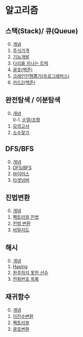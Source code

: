 # 알고리즘

## 스택(Stack)/ 큐(Queue)
0. [개념](https://github.com/itavita08/Algorithm/blob/main/%EC%8A%A4%ED%83%9D%2C%ED%81%90/%EC%8A%A4%ED%83%9D_%ED%81%90.ipynb)
1. [주식가격](https://github.com/itavita08/Algorithm/blob/main/%EC%8A%A4%ED%83%9D%2C%ED%81%90/01_%EC%A3%BC%EC%8B%9D%EA%B0%80%EA%B2%A9.md)
2. [기능개발](https://github.com/itavita08/Algorithm/blob/main/%EC%8A%A4%ED%83%9D%2C%ED%81%90/02_%EA%B8%B0%EB%8A%A5%EA%B0%9C%EB%B0%9C.md)
3. [다리를 지나는 트럭](https://github.com/itavita08/Algorithm/blob/main/%EC%8A%A4%ED%83%9D%2C%ED%81%90/03_%EB%8B%A4%EB%A6%AC%EB%A5%BC%20%EC%A7%80%EB%82%98%EB%8A%94%20%ED%8A%B8%EB%9F%AD.md)
4. [괄호(백준)](https://github.com/itavita08/Algorithm/blob/main/%EC%8A%A4%ED%83%9D%2C%ED%81%90/04.%209012%EB%B2%88%20%EA%B4%84%ED%98%B8.md)
5. [크레인인형뽑기(프로그래머스)](https://github.com/itavita08/Algorithm/blob/main/%EC%8A%A4%ED%83%9D%2C%ED%81%90/05.%20%ED%81%AC%EB%A0%88%EC%9D%B8%EC%9D%B8%ED%98%95%EB%BD%91%EA%B8%B0(%ED%94%84%EB%A1%9C%EA%B7%B8%EB%9E%98%EB%A8%B8%EC%8A%A4).md)
6. [카드2(백준)](https://github.com/itavita08/Algorithm/blob/main/%EC%8A%A4%ED%83%9D%2C%ED%81%90/06.%EC%B9%B4%EB%93%9C2(%EB%B0%B1%EC%A4%80).md)
## 완전탐색 / 이분탐색
0. [개념](https://github.com/itavita08/Algorithm/blob/main/%EC%99%84%EC%A0%84%ED%83%90%EC%83%89_%EC%9D%B4%EB%B6%84%ED%83%90%EC%83%89/%EC%99%84%EC%A0%84%ED%83%90%EC%83%89_%EC%9D%B4%EB%B6%84%ED%83%90%EC%83%89.ipynb)   
0-1. [순열/조합](https://github.com/itavita08/Algorithm/blob/main/%EC%99%84%EC%A0%84%ED%83%90%EC%83%89_%EC%9D%B4%EB%B6%84%ED%83%90%EC%83%89/%EC%88%9C%EC%97%B4_%EC%A1%B0%ED%95%A9.md)
1. [모의고사](https://github.com/itavita08/Algorithm/blob/main/%EC%99%84%EC%A0%84%ED%83%90%EC%83%89_%EC%9D%B4%EB%B6%84%ED%83%90%EC%83%89/01_%EB%AA%A8%EC%9D%98%EA%B3%A0%EC%82%AC.md)
2. [소수찾기](https://github.com/itavita08/Algorithm/blob/main/%EC%99%84%EC%A0%84%ED%83%90%EC%83%89_%EC%9D%B4%EB%B6%84%ED%83%90%EC%83%89/02_%EC%86%8C%EC%88%98%EC%B0%BE%EA%B8%B0.md)
## DFS/BFS
0. [개념](https://github.com/itavita08/Algorithm/blob/main/BFS%2CDFS/BFS_DFS.md)
1. [DFS/BFS](https://github.com/itavita08/Algorithm/blob/main/BFS%2CDFS/01_dfs_bfs.md)
2. [바이러스](https://github.com/itavita08/Algorithm/blob/main/BFS%2CDFS/02_%EB%B0%94%EC%9D%B4%EB%9F%AC%EC%8A%A4.md)
3. [타겟넘버](https://github.com/itavita08/Algorithm/blob/main/BFS%2CDFS/03_%ED%83%80%EA%B2%9F%EB%84%98%EB%B2%84.md)
## 진법변환
0. [개념](https://github.com/itavita08/Algorithm/blob/main/%EC%A7%84%EB%B2%95%EB%B3%80%ED%99%98_%EB%B9%84%ED%8A%B8%EC%97%B0%EC%82%B0/%EC%A7%84%EB%B2%95%EB%B3%80%ED%99%98_%EB%B9%84%ED%8A%B8%EC%97%B0%EC%82%B0.md)
1. [팩토리얼 진법](https://github.com/itavita08/Algorithm/blob/main/%EC%A7%84%EB%B2%95%EB%B3%80%ED%99%98_%EB%B9%84%ED%8A%B8%EC%97%B0%EC%82%B0/%ED%8C%A9%ED%86%A0%EB%A6%AC%EC%96%BC_%EC%A7%84%EB%B2%95.md)
2. [진법 변환](https://github.com/itavita08/Algorithm/blob/main/%EC%A7%84%EB%B2%95%EB%B3%80%ED%99%98_%EB%B9%84%ED%8A%B8%EC%97%B0%EC%82%B0/%EC%A7%84%EB%B2%95%EB%B3%80%ED%99%98.md)
3. [비밀지도](https://github.com/itavita08/Algorithm/blob/main/%EC%A7%84%EB%B2%95%EB%B3%80%ED%99%98_%EB%B9%84%ED%8A%B8%EC%97%B0%EC%82%B0/%EB%B9%84%EB%B0%80%EC%A7%80%EB%8F%84.md)
## 해시
0. [개념](https://github.com/itavita08/Algorithm/blob/main/%ED%95%B4%EC%8B%9C/%ED%95%B4%EC%8B%9C.md)
1. [Hasing](https://github.com/itavita08/Algorithm/blob/main/%ED%95%B4%EC%8B%9C/01_Hashing.md)
2. [완주하지 못한 선수](https://github.com/itavita08/Algorithm/blob/main/%ED%95%B4%EC%8B%9C/02_%EC%99%84%EC%A3%BC%ED%95%98%EC%A7%80_%EB%AA%BB%ED%95%9C_%EC%84%A0%EC%88%98.md)
3. [전화번호 목록](https://github.com/itavita08/Algorithm/blob/main/%ED%95%B4%EC%8B%9C/03_%EC%A0%84%ED%99%94%EB%B2%88%ED%98%B8_%20%EB%AA%A9%EB%A1%9D.md)
## 재귀함수
0. [개념](https://github.com/itavita08/Algorithm/blob/main/%EC%9E%AC%EA%B7%80%ED%95%A8%EC%88%98/%EC%9E%AC%EA%B7%80%ED%95%A8%EC%88%98.md)
1. [이진수변환](https://github.com/itavita08/Algorithm/blob/main/%EC%9E%AC%EA%B7%80%ED%95%A8%EC%88%98/%EC%9D%B4%EC%A7%84%EC%88%98%EB%B3%80%ED%99%98.md)
2. [팩토리얼](https://github.com/itavita08/Algorithm/blob/main/%EC%9E%AC%EA%B7%80%ED%95%A8%EC%88%98/%ED%8C%A9%ED%86%A0%EB%A6%AC%EC%96%BC.md)
3. [괄호변환](https://github.com/itavita08/Algorithm/blob/main/%EC%9E%AC%EA%B7%80%ED%95%A8%EC%88%98/%EA%B4%84%ED%98%B8%EB%B3%80%ED%99%98.md)
